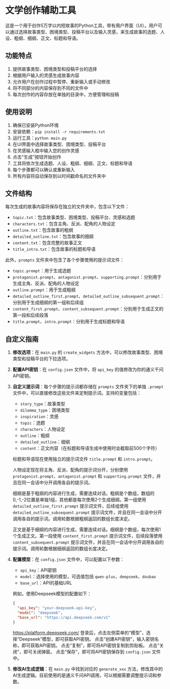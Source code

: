 # 文学创作辅助工具

这是一个用于创作5万字以内短故事的Python工具，带有用户界面（UI）。用户可以通过选择故事类型、困境类型、投稿平台以及输入灵感，来生成故事的选题、人设、粗纲、细纲、正文、标题和导语。

## 功能特点

1. 提供故事类型、困境类型和投稿平台的选择
2. 根据用户输入的灵感生成故事内容
3. 允许用户在创作过程中暂停、重新输入或手动修改
4. 将不同部分的内容保存到不同的文件中
5. 每次创作的内容存放在单独的目录中，方便管理和投稿

## 使用说明

1. 确保已安装Python环境
2. 安装依赖：`pip install -r requirements.txt`
3. 运行工具：`python main.py`
4. 在UI界面中选择故事类型、困境类型、投稿平台
5. 在灵感输入框中输入您的创作灵感
6. 点击"生成"按钮开始创作
7. 工具将依次生成选题、人设、粗纲、细纲、正文、标题和导语
8. 每个步骤都可以确认或重新输入
9. 所有内容将自动保存到以时间戳命名的文件夹中

## 文件结构

每次生成的故事内容将保存在独立的文件夹中，包含以下文件：
- `topic.txt`：包含故事类型、困境类型、投稿平台、灵感和选题
- `characters.txt`：包含主角、反派、配角的人物设定
- `outline.txt`：包含故事的粗纲
- `detailed_outline.txt`：包含故事的细纲
- `content.txt`：包含完整的故事正文
- `title_intro.txt`：包含故事的标题和导语

此外，`prompts` 文件夹中包含了各个步骤使用的提示词文件：
- `topic.prompt`：用于生成选题
- `protagonist.prompt`、`antagonist.prompt`、`supporting.prompt`：分别用于生成主角、反派、配角的人物设定
- `outline.prompt`：用于生成粗纲
- `detailed_outline_first.prompt`、`detailed_outline_subsequent.prompt`：分别用于生成细纲的第一组和后续组
- `content_first.prompt`、`content_subsequent.prompt`：分别用于生成正文的第一段和后续段落
- `title.prompt`、`intro.prompt`：分别用于生成标题和导语

## 自定义指南

1. **修改选项**：在 `main.py` 的 `create_widgets` 方法中，可以修改故事类型、困境类型和投稿平台的下拉选项。
2. **配置API密钥**：在 `config.json` 文件中，将 `api_key` 的值修改为你的通义千问API密钥。
3. **自定义提示词**：每个步骤的提示词都存储在 `prompts` 文件夹下的单独 `.prompt` 文件中，可以直接修改这些文件来定制提示词。支持的变量包括：
   - `story_type`：故事类型
   - `dilemma_type`：困境类型
   - `inspiration`：灵感
   - `topic`：选题
   - `characters`：人物设定
   - `outline`：粗纲
   - `detailed_outline`：细纲
   - `content`：正文内容（在标题和导语生成中使用时会截取前500个字符）
   
   标题和导语现在使用独立的提示词文件 `title.prompt` 和 `intro.prompt`。
   
   人物设定现在将主角、反派、配角的提示词分开，分别使用 `protagonist.prompt`、`antagonist.prompt` 和 `supporting.prompt` 文件，并且在同一会话中分开调用各自的提示词。
   
   细纲是基于粗纲的内容进行生成，需要连续对话。粗纲是个数组，数组的0,-1,-2位置是单独1组，其他都是每次使用2个生成细纲。第一组使用 `detailed_outline_first.prompt` 提示词文件，后续组使用 `detailed_outline_subsequent.prompt` 提示词文件，并且在同一会话中分开调用各自的提示词。调用轮数根据粗纲返回的数组长度决定。
   
   正文是基于细纲的内容进行生成，需要连续对话。细纲是个数组，每次使用1个生成正文。第一段使用 `content_first.prompt` 提示词文件，后续段落使用 `content_subsequent.prompt` 提示词文件，并且在同一会话中分开调用各自的提示词。调用轮数根据细纲返回的数组长度决定。
4. **配置模型**：在 `config.json` 文件中，可以配置以下参数：
   - `api_key`：API密钥
   - `model`：选择使用的模型，可选值包括 `qwen-plus`、`deepseek`、`doubao`
   - `base_url`：API的基础URL
   
   例如，使用Deepseek模型的配置如下：
   ```json
   {
     "api_key": "your-deepseek-api-key",
     "model": "deepseek",
     "base_url": "https://api.deepseek.com/v1"
   }
   ```
   https://platform.deepseek.com/
   登录后，点击左侧菜单的“模型”，选择“Deepseek”模型，即可获取API密钥。
   点击“创建API密钥”，输入密钥名称，即可获取API密钥。
   点击“复制”，即可将API密钥复制到剪贴板。
   点击“关闭”，即可关闭弹窗。
   点击“保存”，即可将API密钥保存到 `config.json` 文件中。




4. **修改AI生成逻辑**：在 `main.py` 中找到对应的 `generate_xxx` 方法，修改其中的AI生成逻辑。目前使用的是通义千问API调用，可以根据需要调整提示词和参数。